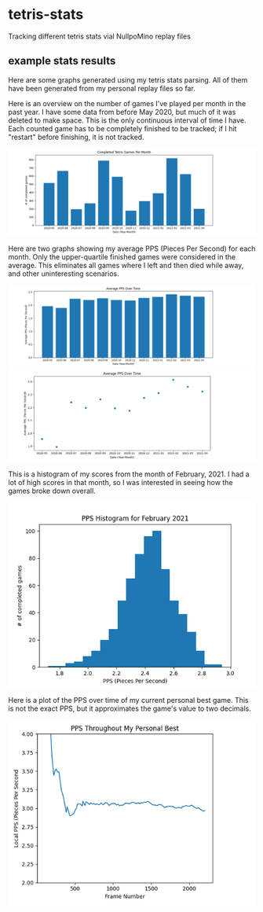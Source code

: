 # tetris-stats
Tracking different tetris stats vial NullpoMino replay files

## example stats results

Here are some graphs generated using my tetris stats parsing. All of them have
been generated from my personal replay files so far.

Here is an overview on the number of games I've played per month in the past
year. I have some data from before May 2020, but much of it was deleted to make
space. This is the only continuous interval of time I have. Each
counted game has to be completely finished to be tracked; if I hit "restart"
before finishing, it is not tracked.

![Games Per Month](docs/tetris_play_counts_bar.png)

Here are two graphs showing my average PPS (Pieces Per Second) for each month.
Only the upper-quartile finished games were considered in the average. This
eliminates all games where I left and then died while away, and other 
uninteresting scenarios.

![Average PPS Per Month](docs/tetris_avg_pps_bar.png)
![Average PPS Per Month](docs/tetris_avg_pps_scatter.png)

This is a histogram of my scores from the month of February, 2021. I had a lot
of high scores in that month, so I was interested in seeing how the games
broke down overall.

![PPS Histogram](docs/2_21_pps_histogram.png)

Here is a plot of the PPS over time of my current personal best game. This
is not the exact PPS, but it approximates the game's value to two decimals.

![PPS Plot Over Game](docs/pps_game_plot.png)


